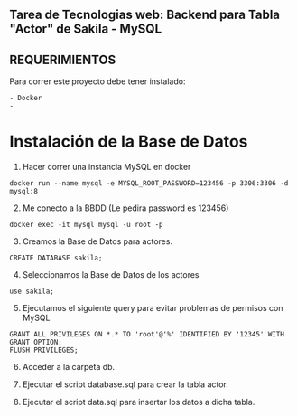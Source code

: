 ## Tarea de Tecnologias web: Backend para Tabla "Actor" de Sakila - MySQL

## REQUERIMIENTOS

Para correr este proyecto debe tener instalado:

    - Docker
    -

# Instalación de la Base de Datos

1. Hacer correr una instancia MySQL en docker

```
docker run --name mysql -e MYSQL_ROOT_PASSWORD=123456 -p 3306:3306 -d mysql:8
```

2. Me conecto a la BBDD (Le pedira password es 123456)

```
docker exec -it mysql mysql -u root -p
```

3. Creamos la Base de Datos para actores.

```
CREATE DATABASE sakila;
```

4. Seleccionamos la Base de Datos de los actores

```
use sakila;
```
5. Ejecutamos el siguiente query para evitar problemas de permisos con MySQL

```
GRANT ALL PRIVILEGES ON *.* TO 'root'@'%' IDENTIFIED BY '12345' WITH GRANT OPTION;
FLUSH PRIVILEGES;
```

6. Acceder a la carpeta db. 

7. Ejecutar el script database.sql para crear la tabla actor.

8. Ejecutar el script data.sql para insertar los datos a dicha tabla.
